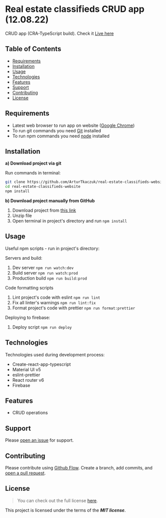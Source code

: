 # Real estate classifieds CRUD app (12.08.22)

CRUD app (CRA-TypeScript build). Check it [Live here](https://home-estates-ea790.web.app)

## Table of Contents

- [Requirements](#requirements)
- [Installation](#installation)
- [Usage](#usage)
- [Technologies](#technologies)
- [Features](#features)
- [Support](#support)
- [Contributing](#contributing)
- [License](#license)

## Requirements

- Latest web browser to run app on website ([Google Chrome](https://www.google.com/intl/en_en/chrome/))
- To run git commands you need [Git](https://git-scm.com/downloads) installed
- To run npm commands you need [node](https://nodejs.org/en/download/) installed

## Installation

**a) Download project via git**

Run commands in terminal:

```sh
git clone https://github.com/ArturTkaczuk/real-estate-classifieds-website.git
cd real-estate-classifieds-website
npm install
```

**b) Download project manually from GitHub**

1. Download project from [this link](https://github.com/ArturTkaczuk/real-estate-classifieds-website/archive/refs/heads/main.zip)
2. Unzip file
3. Open terminal in project's directory and run `npm install`

## Usage

Useful npm scripts - run in project's directory:

Servers and build:
1. Dev server `npm run watch:dev`
2. Build server `npm run watch:prod`
3. Production build `npm run build:prod`

Code formatting scripts
1. Lint project's code with eslint `npm run lint`
2. Fix all linter's warnings `npm run lint:fix`
3. Format project's code with prettier `npm run format:prettier`

Deploying to firebase:
1. Deploy script `npm run deploy`

## Technologies

Technologies used during development process:

- Create-react-app-typescript
- Material UI v5
- eslint-prettier
- React router v6
- Firebase

## Features

- CRUD operations

## Support

Please [open an issue](https://github.com/ArturTkaczuk/real-estate-classifieds-website/issues) for support.

## Contributing

Please contribute using [Github Flow](https://guides.github.com/introduction/flow/). Create a branch, add commits, and [open a pull request](https://github.com/ArturTkaczuk/real-estate-classifieds-website/compare).

## License

> You can check out the full license [here](https://github.com/ArturTkaczuk/real-estate-classifieds-website/blob/main/LICENSE).

This project is licensed under the terms of the **_MIT license_**.
